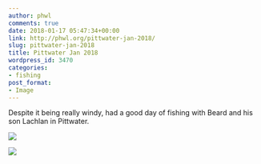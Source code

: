 ```yaml
---
author: phwl
comments: true
date: 2018-01-17 05:47:34+00:00
link: http://phwl.org/pittwater-jan-2018/
slug: pittwater-jan-2018
title: Pittwater Jan 2018
wordpress_id: 3470
categories:
- fishing
post_format:
- Image
---
```


Despite it being really windy, had a good day of fishing with Beard and his son Lachlan in Pittwater.

[![](http://phwl.org/wp-content/uploads/2018/01/38662976_Unknown.jpg)](http://phwl.org/wp-content/uploads/2018/01/38662976_Unknown.jpg)

<!-- more -->

[![](http://phwl.org/wp-content/uploads/2018/01/38663008_Unknown.jpg)](http://phwl.org/wp-content/uploads/2018/01/38663008_Unknown.jpg)
